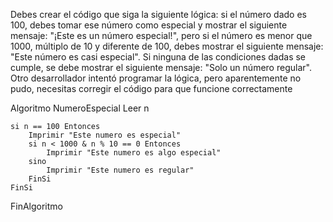 Debes crear el código que siga la siguiente lógica: si el número dado es 100, debes tomar ese número como especial y mostrar el siguiente mensaje: "¡Este es un número especial!", pero si el número es menor que 1000, múltiplo de 10 y diferente de 100, debes mostrar el siguiente mensaje: "Este número es casi especial". Si ninguna de las condiciones dadas se cumple, se debe mostrar el siguiente mensaje: "Solo un número regular". Otro desarrollador intentó programar la lógica, pero aparentemente no pudo, necesitas corregir el código para que funcione correctamente
 
Algoritmo NumeroEspecial
	Leer n
	
	si n == 100 Entonces
		Imprimir "Este numero es especial"
		si n < 1000 & n % 10 == 0 Entonces
			Imprimir "Este numero es algo especial"
		sino 
			Imprimir "Este numero es regular"
		FinSi
	FinSi
	
FinAlgoritmo

